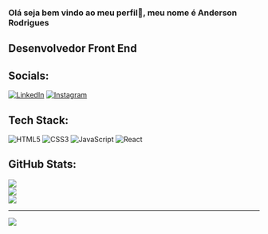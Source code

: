 ### Olá seja bem vindo ao meu perfil👋, meu nome é Anderson Rodrigues
## Desenvolvedor Front End


##  Socials:
[![LinkedIn](https://img.shields.io/badge/LinkedIn-21262D?style=for-the-badge&logo=linkedin&logoColor=0E76A8)](https://www.linkedin.com/in/anderson-rodrigues-s/)
[![Instagram](https://img.shields.io/badge/Instagram-21262D?style=for-the-badge&logo=instagram)](https://www.instagram.com/anderson.souza./)

## Tech Stack:
![HTML5](https://img.shields.io/badge/HTML5-21262D?style=for-the-badge&logo=html5)
![CSS3](https://img.shields.io/badge/CSS3-21262D?style=for-the-badge&logo=css3&logoColor=264CE4)
![JavaScript](https://img.shields.io/badge/JavaScript-21262D?style=for-the-badge&logo=javascript)
![React](https://img.shields.io/badge/React-21262D?style=for-the-badge&logo=react)

## GitHub Stats:
<div >
  <a href="https://github.com/AndersonRodrigs">
    
![](https://github-readme-stats.vercel.app/api?username=AndersonRodrigs&theme=github_dark&hide&bg_color=00000000&border=false&border_color=21262D&include_all_commits=true&text_color=e4e4e4&count_private=true&show_icons=true&icon_color=3098F2)<br/>
![](https://github-readme-streak-stats.herokuapp.com/?user=AndersonRodrigs&theme=github-dark-blue&hide&border=false&border=21262D&background=00000000&dates=FFF)<br/>
![](https://github-readme-stats.vercel.app/api/top-langs/?username=AndersonRodrigs&theme=github_dark&bg_color=00000000&hide_border=false&include_all_commits=true&count_private=true&border_color=21262D&layout=compact&text_color=e4e4e4)
    
</div>
  
---
[![](https://visitcount.itsvg.in/api?id=AndersonRodrigs&icon=1&color=0)](https://visitcount.itsvg.in)

<!-- Proudly created with GPRM ( https://gprm.itsvg.in ) -->
